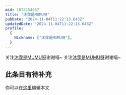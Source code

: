 ```yaml
---
mid: 1878154667
title: "沐霂是MUMU呀"
pubDate: "2024-11-04T11:22:13.643Z"
updatedDate: "2024-11-04T11:22:13.643Z"
profile:
  {
    Nickname: ["沐霂是MUMU呀"],
  }
---
```


关注[沐霂是MUMU呀](https://space.bilibili.com/1878154667)谢谢喵~ 关注[沐霂是MUMU呀](https://space.bilibili.com/1878154667)谢谢喵~

## 此条目有待补充
你可以在[这里](https://github.com/Yuhanawa/VTuber.ICU-Content/edit/master/v/沐霂是MUMU呀/index.md)编辑本文
